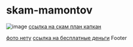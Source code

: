 # skam-mamontov
![image](https://github.com/user-attachments/assets/a5b178ff-29d9-488c-b394-c91819bbf160)
[ссылка на скам план капкан](https://flip-chart.ru/app/board?spaceId=01JM025S7YNX95CK5E7PGNTPPG&teamId=01JM025S8EC0GHDHM25MTC13CJ&flipId=01JM0275ESHGD4G87ZSQX4EQ3C)


[фото нету](https://yandex.ru/images/search?text=ссылка+на+гит+фото+git&pos=3&rpt=simage&img_url=https%3A%2F%2Fi2.wp.com%2Fmiro.medium.com%2F1*4Gx2UflcVZuGk1VqHdEqIQ.jpeg&from=tabbar&lr=10740)
[ссылка на бесплатные деньги](https://yandex.ru/images/search?text=бесплатные+деньги&img_url=https%3A%2F%2Fsun9-31.userapi.com%2Fimpg%2Fq5ekzHCAHvoKWaYm04Nr7wvKg2IJlcW8M7QeJA%2FtRFnLWhQYSw.jpg%3Fsize%3D1013x719%26quality%3D95%26sign%3D4609189305ab7154f5aef0793fd344ec%26c_uniq_tag%3D0vnZzdmALl_P3ns477P3DUv6U1-uWXwwFkZT7-DkTos%26type%3Dalbum&pos=0&rpt=simage&serp_list_type=images&stype=image&lr=10740&parent-reqid=1739465447615133-6018549628370932077-balancer-l7leveler-kubr-yp-sas-113-BAL&source=serp)
Footer
